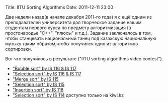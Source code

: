 Title: IITU Sorting Algorithms
Date: 2011-12-11 23:00

Две недели назад(в начале декабря 2011-го года) я с ещё одним из преподавателей университета дал творческое задание нашим студентам первого курса по предмету алгоритмизация (в простонародье "C++", "плюсы" и т.д.). Задание заключалось в том, чтобы станцевать национальный танец под казахскую национальную музыку таким образом,чтобы получился один из алгоритмов сортировки.
</br>

Вот что получилось в результате ("IITU sorting algorithms video contest").

* ["Bubble sort" by IS 116 & IS 117](http://www.youtube.com/watch?v=5ybLoO4mAY4)
* ["Selection sort" by IS 116 & IS 117](http://www.youtube.com/watch?v=L_uQpIwSPFo)
* ["Merge sort" by IS 115](http://www.youtube.com/watch?v=YvtDD0YMScU)
* ["Selection sort" by IS 115](http://www.youtube.com/watch?v=YLfjP-Cals0)
* ["Insertion sort" by IS 118](http://www.youtube.com/watch?v=llHj8fnGq3o)
* ["Selection sort" by IS 114](http://kiwi.kz/watch/o09vaqyqosdm/) доступно только на kiwi.kz